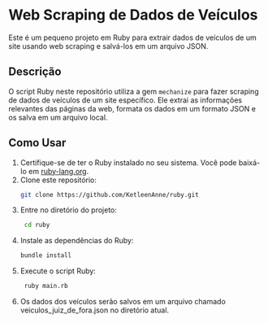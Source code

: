 # Web Scraping de Dados de Veículos

Este é um pequeno projeto em Ruby para extrair dados de veículos de um site usando web scraping e salvá-los em um arquivo JSON.

## Descrição

O script Ruby neste repositório utiliza a gem `mechanize` para fazer scraping de dados de veículos de um site específico. Ele extrai as informações relevantes das páginas da web, formata os dados em um formato JSON e os salva em um arquivo local.

## Como Usar

1. Certifique-se de ter o Ruby instalado no seu sistema. Você pode baixá-lo em [ruby-lang.org](https://www.ruby-lang.org/).
2. Clone este repositório:
   ```bash
   git clone https://github.com/KetleenAnne/ruby.git
   ```
3. Entre no diretório do projeto:
   ```bash
    cd ruby
   ```
4. Instale as dependências do Ruby:
   ```bash
   bundle install
   ```
5. Execute o script Ruby:
   ```bash
    ruby main.rb
   ```
6. Os dados dos veículos serão salvos em um arquivo chamado veiculos_juiz_de_fora.json no diretório atual.
